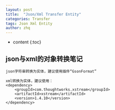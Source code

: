 ```yaml
---
layout: post
title:  "Json/Xml Transfer Entity"
categories: Transfer
tags: Json Xml Entity
author: zhq
---
```


* content
{:toc}

## json与xml的对象转换笔记


```text
json字符串转换为实体，建议使用插件“GsonFormat”

xml转换为实体，建议使用：
<dependency>
    <groupId>com.thoughtworks.xstream</groupId>
    <artifactId>xstream</artifactId>
    <version>1.4.10</version>
</dependency>
```


